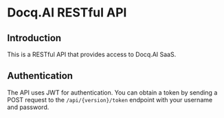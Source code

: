 # Docq.AI RESTful API

## Introduction

This is a RESTful API that provides access to Docq.AI SaaS.

## Authentication

The API uses JWT for authentication. You can obtain a token by sending a POST request to the `/api/{version}/token` endpoint with your username and password.
    